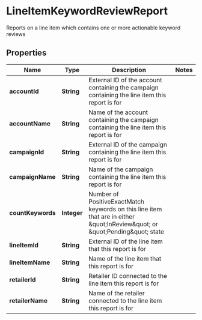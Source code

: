 

# LineItemKeywordReviewReport

Reports on a line item which contains one or more actionable keyword reviews

## Properties

| Name | Type | Description | Notes |
|------------ | ------------- | ------------- | -------------|
|**accountId** | **String** | External ID of the account containing the campaign containing the line item this report is for |  |
|**accountName** | **String** | Name of the account containing the campaign containing the line item this report is for |  |
|**campaignId** | **String** | External ID of the campaign containing the line item this report is for |  |
|**campaignName** | **String** | Name of the campaign containing the line item this report is for |  |
|**countKeywords** | **Integer** | Number of PositiveExactMatch keywords on this line item that are in either \&quot;InReview\&quot; or \&quot;Pending\&quot; state |  |
|**lineItemId** | **String** | External ID of the line item that this report is for |  |
|**lineItemName** | **String** | Name of the line item that this report is for |  |
|**retailerId** | **String** | Retailer ID connected to the line item this report is for |  |
|**retailerName** | **String** | Name of the retailer connected to the line item this report is for |  |



